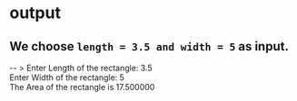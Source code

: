 # output

## We choose `length = 3.5 and width = 5` as input.

-- > Enter Length of the rectangle: 3.5  
Enter Width of the rectangle: 5  
The Area of the rectangle is 17.500000

